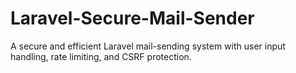 # Laravel-Secure-Mail-Sender
A secure and efficient Laravel mail-sending system with user input handling, rate limiting, and CSRF protection.
